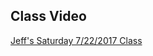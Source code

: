 ## Class Video

[Jeff's Saturday 7/22/2017 Class](https://codingbootcamp.hosted.panopto.com/Panopto/Pages/Viewer.aspx?id=91781947-f159-485d-b63c-1bc5d613c834)